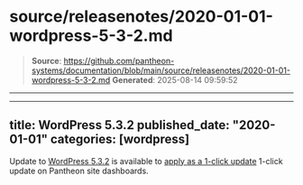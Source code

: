 # source/releasenotes/2020-01-01-wordpress-5-3-2.md

> **Source**: https://github.com/pantheon-systems/documentation/blob/main/source/releasenotes/2020-01-01-wordpress-5-3-2.md
> **Generated**: 2025-08-14 09:59:52

---

---
title: WordPress 5.3.2
published_date: "2020-01-01"
categories: [wordpress]
---
Update to [WordPress 5.3.2](https://wordpress.org/news/2019/12/wordpress-5-3-2-maintenance-release/) is available to [apply as a 1-click update](/core-updates) 1-click update on Pantheon site dashboards.

